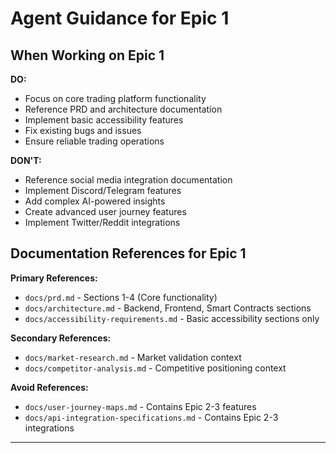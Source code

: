 # Agent Guidance for Epic 1

## When Working on Epic 1
**DO:**
- Focus on core trading platform functionality
- Reference PRD and architecture documentation
- Implement basic accessibility features
- Fix existing bugs and issues
- Ensure reliable trading operations

**DON'T:**
- Reference social media integration documentation
- Implement Discord/Telegram features
- Add complex AI-powered insights
- Create advanced user journey features
- Implement Twitter/Reddit integrations

## Documentation References for Epic 1
**Primary References:**
- `docs/prd.md` - Sections 1-4 (Core functionality)
- `docs/architecture.md` - Backend, Frontend, Smart Contracts sections
- `docs/accessibility-requirements.md` - Basic accessibility sections only

**Secondary References:**
- `docs/market-research.md` - Market validation context
- `docs/competitor-analysis.md` - Competitive positioning context

**Avoid References:**
- `docs/user-journey-maps.md` - Contains Epic 2-3 features
- `docs/api-integration-specifications.md` - Contains Epic 2-3 integrations

---
